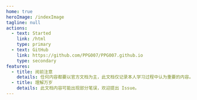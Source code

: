 ```yaml
---
home: true
heroImage: /indexImage
tagline: null
actions:
  - text: Started
    link: /html
    type: primary
  - text: GitHub
    link: https://github.com/PPG007/PPG007.github.io
    type: secondary
features:
  - title: 阅前注意
    details: 任何内容都要以官方文档为主，此文档仅记录本人学习过程中认为重要的内容。
  - title: 理解万岁
    details: 此文档内容可能出现部分笔误，欢迎提出 Issue。
---
```

